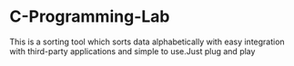 # C-Programming-Lab
This is a sorting tool which sorts data alphabetically with easy integration with third-party applications and simple to use.Just plug and play
